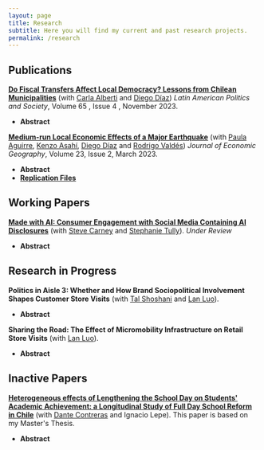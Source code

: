```yaml
---
layout: page
title: Research
subtitle: Here you will find my current and past research projects.
permalink: /research
---
```



## Publications
[**Do Fiscal Transfers Affect Local Democracy? Lessons from Chilean Municipalities**](https://www.cambridge.org/core/journals/latin-american-politics-and-society/article/do-fiscal-transfers-affect-local-democracy-lessons-from-chilean-municipalities/6AEC8F7C0FA1EC36263FF5012CBBF8EC) (with [Carla Alberti](https://www.cienciapolitica.uc.cl/profesores/planta-academica/alberti-carla) and [Diego Díaz](https://gobierno.uc.cl/profesores/diego-diaz-rioseco/)) *Latin American Politics and Society*, Volume 65 , Issue 4 , November 2023.
- <a onclick="showHide( 'rents-and-politics' )">**Abstract** </a>
  <div id= "rents-and-politics" style="display:none">
    Extant literature concurs that fiscal transfers affect local democracy when they grant subnational governments nontax revenue. Yet there is nonetheless a mismatch between this concept and existing measures, which consider the whole transfers local governments receive, including both tax and nontax revenue. This article studies the Fondo Común Municipal (FCM), the most important intergovernmental grant in Chile, and provides a novel measure of nontax revenue. It uses this measure alongside the whole FCM transfer to test the rentier hypothesis. On the one hand, it shows that both measures increase the incumbent party vote share, although the effect of our measure is smaller. On the other hand, it finds that the FCM transfer has an impact on the probability of reelection and the competitiveness of elections, but this effect disappears when using our measure. Overall, the findings suggest that rents from transfers do not lead to strong electoral dominance in unitary states.
  </div>

[**Medium-run Local Economic Effects of a Major Earthquake**](https://academic.oup.com/joeg/advance-article/doi/10.1093/jeg/lbac010/6588146) (with [Paula Aguirre](https://www.ing.uc.cl/academicos-e-investigadores/paula-andrea-aguirre-aparicio/), [Kenzo Asahí](https://gobierno.uc.cl/profesores/kenzo-asahi/), [Diego Díaz](https://gobierno.uc.cl/profesores/diego-diaz-rioseco/) and [Rodrigo Valdés](https://www.imf.org/en/About/senior-officials/Bios/rodrigo-valdes)) *Journal of Economic Geography*, Volume 23, Issue 2, March 2023. 
- <a onclick="showHide( 'terremotos' )">**Abstract** </a>
  <div id= "terremotos" style="display:none">
    Existing research is inconclusive regarding the longer-term economic effects of earthquakes. We examine the medium-run impacts of the 2010 earthquake in Chile, the sixth largest ever recorded, using value-added tax collection as a proxy for economic activity at the municipal level and a measure of local ground-shaking intensity. We find that the affected municipalities suffered a relevant and persistent drop in their economic activity of about ten percent, eight to nine years after the event. We discuss the plausibility of the assumption of conditional parallel trends and show that the overall results are robust to using alternative estimation methods.
  </div>
- [**Replication Files**](https://www.dropbox.com/sh/6cmt0b8hwti1iq8/AAAaxdfQ8NHVKdY4BTsKIRNRa?dl=0)


## Working Papers
[**Made with AI: Consumer Engagement with Social Media Containing AI Disclosures**](https://papers.ssrn.com/abstract=4988760) (with [Steve Carney](https://www.stephancarney.com/) and [Stephanie Tully](https://www.marshall.usc.edu/personnel/stephanie-tully)). *Under Review*

- <a onclick="showHide( 'aigc' )">**Abstract** </a>
  <div id= "aigc" style="display:none">
    Social media shapes how people connect, communicate and consume information. As generative artificial intelligence (AI) becomes an increasingly common tool for content creation, many platforms have introduced disclosure requirements to inform consumers when content has been created or significantly edited by AI. Yet, little is known about how such AI-generated content (AIGC) disclosures influence consumer engagement—a key metric for creators, platforms, and brands—in part due to the unique setting of social media relative to other examinations of responses to AI. This research examines whether and why AIGC disclosures affect engagement on social media. Analysis of engagement behavior on TikTok following the introduction of AIGC disclosures and six preregistered experiments find that disclosures reduce consumer engagement. This reduction does not stem from content-related explanations such as lower perceived quality or concerns about manipulation. Instead, we identify a novel process: AIGC disclosures reduce parasocial connection—one-sided emotional bonds between consumers and creators—by signaling reduced effort from the creator. As such, disclosures that signal greater effort can mitigate reductions in engagement. We discuss the implications of these findings for platform policy, content creator strategy, and the future design of AI disclosure practices.
  </div>






## Research in Progress
**Politics in Aisle 3: Whether and How Brand Sociopolitical Involvement Shapes Customer Store Visits** (with [Tal Shoshani](https://www.marshall.usc.edu/personnel/tal-shoshani) and [Lan Luo](https://faculty.marshall.usc.edu/Lan-Luo/)).



- <a onclick="showHide( 'political-stance' )">**Abstract** </a>
  <div id= "political-stance" style="display:none">
    We investigate the impact of brand sociopolitical involvement on consumer store visits. We assemble a unique dataset of news articles to identify brand sociopolitical involvement and combine it with foot traffic data from about 150,000 stores operated by 47 major US brands. We then employ the synthetic difference-in-differences model to measure the effect of each identified event. Our results show that, on average, brand involvement in sociopo- litical issues leads to a modest 0.8% decline in foot traffic, with effects varying substantially across events. Through detailed case studies—such as Walmart’s firearm sales restrictions, a Starbucks racial profiling incident, and Chick-fil-A’s change in LGBTQ+ donation pol- icy—we highlight how consumer responses depend on the initiator of the involvement, store neighborhood characteristics, and the brand’s response. Events initiated by corpo- rate leadership tend to produce more variable and less negative outcomes compared to those triggered by employees. Company response to non-corporate incidents—such as is- suing public apologies or conducting employee training—can mitigate negative consumer reactions. Finally, service-oriented brands are more susceptible to negative impacts, likely due to the salience of customer-employee interactions.
  </div>

**Sharing the Road: The Effect of Micromobility Infrastructure on Retail Store Visits** (with [Lan Luo](https://faculty.marshall.usc.edu/Lan-Luo/)).
- <a onclick="showHide( 'bikeways' )">**Abstract** </a>
  <div id= "bikeways" style="display:none">
    This study investigates the impact of bikeway expansions on retail foot traffic in Los Angeles and Seattle from 2021 to 2023. Using detailed foot traffic data and bikeway expansion information, we use a fixed-effects model to estimate changes in store visitation due to changes in bikeway proximity. Our results indicate that bikeways increase monthly foot traffic by 3.1% to 4.1% for nearby businesses. These findings highlight the importance of tailoring urban planning to the diverse needs of retail sectors and underscore the economic potential of micromobility investments in revitalizing urban retail environments.
  </div>

<!-- **The Effect of Short-Term Rentals on Property Crime** (with [Davide Proserpio](https://dadepro.github.io/)).
- <a onclick="showHide( 'aircrime' )">**Abstract** </a>
  <div id= "aircrime" style="display:none">
    This study investigates the impact of short-term rentals (STRs) on property-related crimes. We use a dataset of approximately half a million properties listed on Airbnb between 2008 and 2019 in 12 selected cities and incident-level crime data to answer the research question. Using STRs regulations across different cities as a source of exogenous variation for the supply of Airbnb, we present several findings. First, the direct association between Airbnb supply and crime incidence suggests a negative correlation between property crime and Airbnb supply, indicating that reducing the number of Airbnb listings in a neighborhood may coincide with increasing property crime. Second, after the implementation of STR regulations, the supply of Airbnb decreased considerably, and the number of property crimes increased in the medium run (6 to 12 months).
  </div> -->


## Inactive Papers

[**Heterogeneous effects of Lengthening the School Day on Students' Academic Achievement: a Longitudinal Study of Full Day School Reform in Chile**](https://papers.ssrn.com/sol3/papers.cfm?abstract_id=4734910) (with [Dante Contreras](https://econ.uchile.cl/es/academico/dcontrer) and Ignacio Lepe). This paper is based on my Master's Thesis.
- <a onclick="showHide( 'jec' )">**Abstract** </a>
  <div id= "jec" style="display:none">
    This paper studies the effects of a large and gradual increase in the Chilean school day over students' academic achievement. We exploit a gradual and exogenous variation produced by the reform with an innovative measure of exposure to longer school day treatment. Using longitudinal data at an individual level and a fixed-effects strategy, we find that in the long run, this reform had no relevant effect on students’ standardized test scores nor higher education enrollment. However, this paper found heterogeneous response to additional instructional time by gender, type of school, and socioeconomic status. These results are robust to the inclusion of several covariates and insensible to the cohort selection.
  </div>







<script>
  function showHide(id) {
    var abstract = document.getElementById(id);
    if (abstract.style.display === "none") {
      abstract.style.display = "block";
    } else {
      abstract.style.display = "none";
    }
  }
</script>